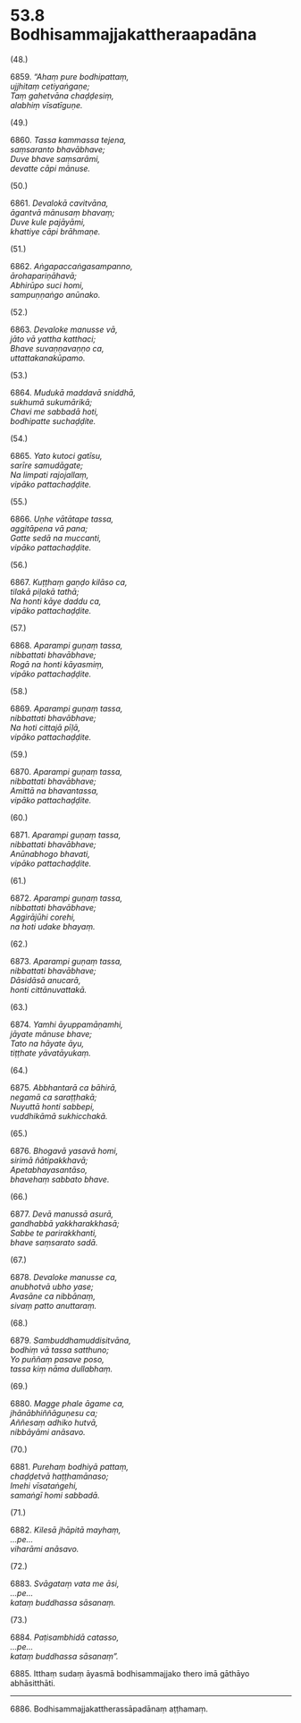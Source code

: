 

# 53.8 Bodhisammajjakattheraapadāna



(48.)

6859\. _“Ahaṃ pure bodhipattaṃ,_  
_ujjhitaṃ cetiyaṅgaṇe;_  
_Taṃ gahetvāna chaḍḍesiṃ,_  
_alabhiṃ vīsatīguṇe._  


(49.)

6860\. _Tassa kammassa tejena,_  
_saṃsaranto bhavābhave;_  
_Duve bhave saṃsarāmi,_  
_devatte cāpi mānuse._  


(50.)

6861\. _Devalokā cavitvāna,_  
_āgantvā mānusaṃ bhavaṃ;_  
_Duve kule pajāyāmi,_  
_khattiye cāpi brāhmaṇe._  


(51.)

6862\. _Aṅgapaccaṅgasampanno,_  
_ārohapariṇāhavā;_  
_Abhirūpo suci homi,_  
_sampuṇṇaṅgo anūnako._  


(52.)

6863\. _Devaloke manusse vā,_  
_jāto vā yattha katthaci;_  
_Bhave suvaṇṇavaṇṇo ca,_  
_uttattakanakūpamo._  


(53.)

6864\. _Mudukā maddavā sniddhā,_  
_sukhumā sukumārikā;_  
_Chavi me sabbadā hoti,_  
_bodhipatte suchaḍḍite._  


(54.)

6865\. _Yato kutoci gatīsu,_  
_sarīre samudāgate;_  
_Na limpati rajojallaṃ,_  
_vipāko pattachaḍḍite._  


(55.)

6866\. _Uṇhe vātātape tassa,_  
_aggitāpena vā pana;_  
_Gatte sedā na muccanti,_  
_vipāko pattachaḍḍite._  


(56.)

6867\. _Kuṭṭhaṃ gaṇḍo kilāso ca,_  
_tilakā piḷakā tathā;_  
_Na honti kāye daddu ca,_  
_vipāko pattachaḍḍite._  


(57.)

6868\. _Aparampi guṇaṃ tassa,_  
_nibbattati bhavābhave;_  
_Rogā na honti kāyasmiṃ,_  
_vipāko pattachaḍḍite._  


(58.)

6869\. _Aparampi guṇaṃ tassa,_  
_nibbattati bhavābhave;_  
_Na hoti cittajā pīḷā,_  
_vipāko pattachaḍḍite._  


(59.)

6870\. _Aparampi guṇaṃ tassa,_  
_nibbattati bhavābhave;_  
_Amittā na bhavantassa,_  
_vipāko pattachaḍḍite._  


(60.)

6871\. _Aparampi guṇaṃ tassa,_  
_nibbattati bhavābhave;_  
_Anūnabhogo bhavati,_  
_vipāko pattachaḍḍite._  


(61.)

6872\. _Aparampi guṇaṃ tassa,_  
_nibbattati bhavābhave;_  
_Aggirājūhi corehi,_  
_na hoti udake bhayaṃ._  


(62.)

6873\. _Aparampi guṇaṃ tassa,_  
_nibbattati bhavābhave;_  
_Dāsidāsā anucarā,_  
_honti cittānuvattakā._  


(63.)

6874\. _Yamhi āyuppamāṇamhi,_  
_jāyate mānuse bhave;_  
_Tato na hāyate āyu,_  
_tiṭṭhate yāvatāyukaṃ._  


(64.)

6875\. _Abbhantarā ca bāhirā,_  
_negamā ca saraṭṭhakā;_  
_Nuyuttā honti sabbepi,_  
_vuddhikāmā sukhicchakā._  


(65.)

6876\. _Bhogavā yasavā homi,_  
_sirimā ñātipakkhavā;_  
_Apetabhayasantāso,_  
_bhavehaṃ sabbato bhave._  


(66.)

6877\. _Devā manussā asurā,_  
_gandhabbā yakkharakkhasā;_  
_Sabbe te parirakkhanti,_  
_bhave saṃsarato sadā._  


(67.)

6878\. _Devaloke manusse ca,_  
_anubhotvā ubho yase;_  
_Avasāne ca nibbānaṃ,_  
_sivaṃ patto anuttaraṃ._  


(68.)

6879\. _Sambuddhamuddisitvāna,_  
_bodhiṃ vā tassa satthuno;_  
_Yo puññaṃ pasave poso,_  
_tassa kiṃ nāma dullabhaṃ._  


(69.)

6880\. _Magge phale āgame ca,_  
_jhānābhiññāguṇesu ca;_  
_Aññesaṃ adhiko hutvā,_  
_nibbāyāmi anāsavo._  


(70.)

6881\. _Purehaṃ bodhiyā pattaṃ,_  
_chaḍḍetvā haṭṭhamānaso;_  
_Imehi vīsataṅgehi,_  
_samaṅgī homi sabbadā._  


(71.)

6882\. _Kilesā jhāpitā mayhaṃ,_  
_…pe…_  
_viharāmi anāsavo._  


(72.)

6883\. _Svāgataṃ vata me āsi,_  
_…pe…_  
_kataṃ buddhassa sāsanaṃ._  


(73.)

6884\. _Paṭisambhidā catasso,_  
_…pe…_  
_kataṃ buddhassa sāsanaṃ”._  


6885\. Itthaṃ sudaṃ āyasmā bodhisammajjako thero imā gāthāyo abhāsitthāti.

---

6886\. Bodhisammajjakattherassāpadānaṃ aṭṭhamaṃ.





